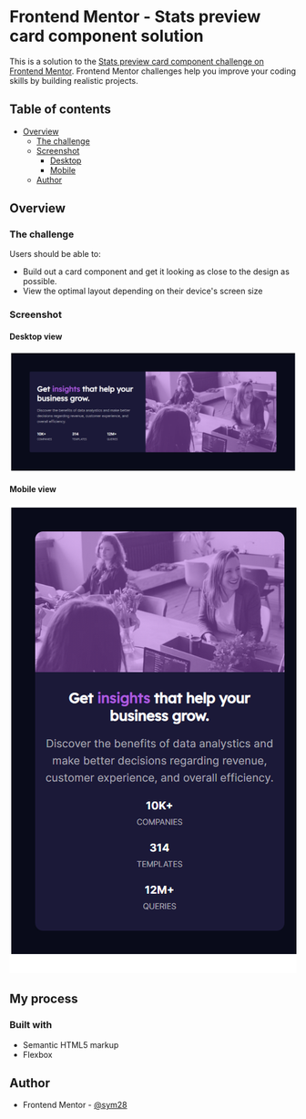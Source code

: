 # Frontend Mentor - Stats preview card component solution

This is a solution to the [Stats preview card component challenge on Frontend Mentor](https://www.frontendmentor.io/challenges/stats-preview-card-component-8JqbgoU62). Frontend Mentor challenges help you improve your coding skills by building realistic projects. 

## Table of contents

- [Overview](#overview)
  - [The challenge](#the-challenge)
  - [Screenshot](#screenshot)
    - [Desktop](#desktop-view)
    - [Mobile](#Mobile-view)
  - [Author](#author)

## Overview

### The challenge

Users should be able to:

- Build out a card component and get it looking as close to the design as possible.
- View the optimal layout depending on their device's screen size

### Screenshot

#### Desktop view
![Desktop](./design/stats-preview-desktop.png)

#### Mobile view
![Mobile](./design/stats-preview-mobile.png)


## My process

### Built with

- Semantic HTML5 markup
- Flexbox

## Author

- Frontend Mentor - [@sym28](https://www.frontendmentor.io/profile/sym28)

